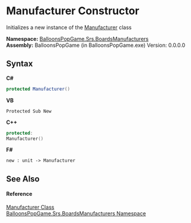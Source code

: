 # Manufacturer Constructor 
 

Initializes a new instance of the <a href="T_BalloonsPopGame_Srs_BoardsManufacturers_Manufacturer">Manufacturer</a> class

**Namespace:**&nbsp;<a href="N_BalloonsPopGame_Srs_BoardsManufacturers">BalloonsPopGame.Srs.BoardsManufacturers</a><br />**Assembly:**&nbsp;BalloonsPopGame (in BalloonsPopGame.exe) Version: 0.0.0.0

## Syntax

**C#**<br />
``` C#
protected Manufacturer()
```

**VB**<br />
``` VB
Protected Sub New
```

**C++**<br />
``` C++
protected:
Manufacturer()
```

**F#**<br />
``` F#
new : unit -> Manufacturer
```


## See Also


#### Reference
<a href="T_BalloonsPopGame_Srs_BoardsManufacturers_Manufacturer">Manufacturer Class</a><br /><a href="N_BalloonsPopGame_Srs_BoardsManufacturers">BalloonsPopGame.Srs.BoardsManufacturers Namespace</a><br />